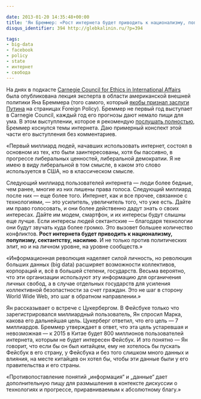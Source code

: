 ```yaml
---

date: 2013-01-20 14:35:48+00:00
title: 'Ян Бреммер: «Рост интернета будет приводить к национализму, популизму, сектантству, насилию»'
disqus_identifier: 394 http://glebkalinin.ru/?p=394

tags:
- big-data
- facebook
- policy
- state
- интернет
- свобода
---
```


На днях в подкасте [Carnegie Council for Ethics in International Affairs](http://en.wikipedia.org/wiki/Carnegie_Council_for_Ethics_in_International_Affairs) была опубликована лекция эксперта в области американской внешней политики Яна Бреммера (того самого, который [якобы признал заслуги Путина](http://expert.ru/2013/01/10/pervyie-politicheskie-trendyi-2013-goda/?ny) на страницах Foreign Policy). Бреммер не первый год выступает в Carnegie Council, каждый год его прогнозы дают немало пищи для ума. В этом выступлении, которое я рекомендую [послушать полностью](http://www.carnegiecouncil.org/studio/multimedia/20130115/index.html#section-25743), Бреммер коснулся темы интернета. Даю примерный конспект этой части его выступления без комментариев.

«Первый миллиард людей, начавших использовать интернет, состоял в основном из тех, кто были заинтересованы, хотя бы пассивно, в прогрессе либеральных ценностей, либеральной демократии. Я не имею в виду либеральной в том смысле, в каком это слово используется в США, но в классическом смысле.

Следующий миллиард пользователей интернета — люди более бедные, чем ранее, многие из них лишены права голоса. Следующий миллиард после них — еще более того. Интернет, как и все прочее, связанное с технологиями, — это усилитель, увеличитель того, что уже есть. Дайте им право голосовать, и они более действенно дадут знать о своих интересах. Дайте им модем, смартфон, и их интересы будут слышны еще лучше. Если интересы людей сектантские — благодаря технологии они будут звучать куда более громко. Это вызовет большее количество конфликтов. **Рост интернета будет приводить к национализму, популизму, сектантству, насилию**. И не только против политических элит, но и на личном уровне, на уровне сообществ.»

«Информационная революция наделяет силой личность, но революция больших данных (big data) расширяет возможности коллективов, корпораций и, всё в большей степени, государств. Весьма вероятно, что эти организации используют эту информацию для органичения личных свобод, а в случае отдельных государств для усиления коллективной безопастности за счет граждан. Это не шаг в сторону World Wide Web, это шаг в обратном направлении.»

Ян рассказывает о встрече с Цукербергом. В Фейсбуке только что зарегистрировался миллиардный пользователь, Ян спросил Марка, какова его дальнейшая цель. Цукерберг ответил, что его цель — 7 миллиардов. Бреммер утверждает в ответ, что эта цель устаревшая и невозможная — к 2015 в Китае будет 800 миллионов пользователей интернета, которым не будет интересен Фейсбук. И это понятно — Ян говорит, что если бы он был китайцем, ему не хотелось бы пускать Фейсбук в его страну, у Фейсбука и без того слишком много данных и влияния, на  месте китайцев он хотел бы, чтобы эти данные были у его правительства и его страны.

«Противопоставление понятий „информация“ и „данные“ дает дополнительную пищу для размышления в контексте дискуссии о технологиях и прогрессе, приравниваемым к абсолютному благу.»
